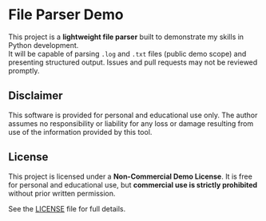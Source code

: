 # File Parser Demo
This project is a **lightweight file parser** built to demonstrate my skills in Python development.  
It will be capable of parsing `.log` and `.txt` files (public demo scope) and presenting structured output.
Issues and pull requests may not be reviewed promptly.

## Disclaimer
This software is provided for personal and educational use only. The author assumes no responsibility or liability for any loss or damage resulting from use of the information provided by this tool.

## License
This project is licensed under a **Non-Commercial Demo License**. It is free for personal and educational use, but **commercial use is strictly prohibited** without prior written permission.  

See the [LICENSE](./LICENSE) file for full details.  
